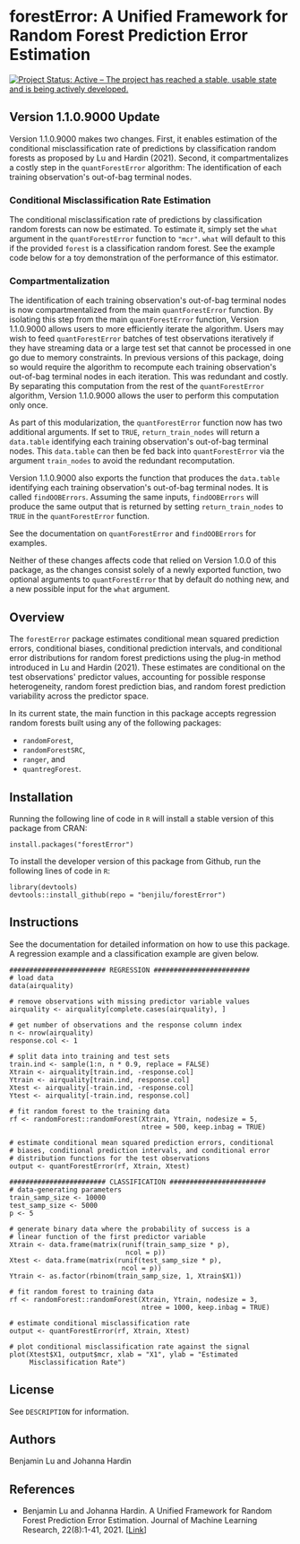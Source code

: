 # forestError: A Unified Framework for Random Forest Prediction Error Estimation
[![Project Status: Active – The project has reached a stable, usable state and is being actively developed.](https://www.repostatus.org/badges/latest/active.svg)](https://www.repostatus.org/#active)

## Version 1.1.0.9000 Update

Version 1.1.0.9000 makes two changes. First, it enables estimation of the conditional misclassification rate of predictions by classification random forests as proposed by Lu and Hardin (2021). Second, it compartmentalizes a costly step in the `quantForestError` algorithm: The identification of each training observation's out-of-bag terminal nodes.

### Conditional Misclassification Rate Estimation

The conditional misclassification rate of predictions by classification random forests can now be estimated. To estimate it, simply set the `what` argument in the `quantForestError` function to `"mcr"`. `what` will default to this if the provided `forest` is a classification random forest. See the example code below for a toy demonstration of the performance of this estimator.

### Compartmentalization

The identification of each training observation's out-of-bag terminal nodes is now compartmentalized from the main `quantForestError` function. By isolating this step from the main `quantForestError` function, Version 1.1.0.9000 allows users to more efficiently iterate the algorithm. Users may wish to feed `quantForestError` batches of test observations iteratively if they have streaming data or a large test set that cannot be processed in one go due to memory constraints. In previous versions of this package, doing so would require the algorithm to recompute each training observation's out-of-bag terminal nodes in each iteration. This was redundant and costly. By separating this computation from the rest of the `quantForestError` algorithm, Version 1.1.0.9000 allows the user to perform this computation only once.

As part of this modularization, the `quantForestError` function now has two additional arguments. If set to `TRUE`, `return_train_nodes` will return a `data.table` identifying each training observation's out-of-bag terminal nodes. This `data.table` can then be fed back into `quantForestError` via the argument `train_nodes` to avoid the redundant recomputation.

Version 1.1.0.9000 also exports the function that produces the `data.table` identifying each training observation's out-of-bag terminal nodes. It is called `findOOBErrors`. Assuming the same inputs, `findOOBErrors` will produce the same output that is returned by setting `return_train_nodes` to `TRUE` in the `quantForestError` function.

See the documentation on `quantForestError` and `findOOBErrors` for examples.

Neither of these changes affects code that relied on Version 1.0.0 of this package, as the changes consist solely of a newly exported function, two optional arguments to `quantForestError` that by default do nothing new, and a new possible input for the `what` argument.

## Overview

The `forestError` package estimates conditional mean squared prediction errors, conditional biases, conditional prediction intervals, and conditional error distributions for random forest predictions using the plug-in method introduced in Lu and Hardin (2021). These estimates are conditional on the test observations' predictor values, accounting for possible response heterogeneity, random forest prediction bias, and random forest prediction variability across the predictor space.

In its current state, the main function in this package accepts regression random forests built using any of the following packages:

- `randomForest`,
- `randomForestSRC`,
- `ranger`, and
- `quantregForest`.

## Installation

Running the following line of code in `R` will install a stable version of this package from CRAN:

```{r}
install.packages("forestError")
```

To install the developer version of this package from Github, run the following lines of code in `R`:

```{r}
library(devtools)
devtools::install_github(repo = "benjilu/forestError")
```  

## Instructions
See the documentation for detailed information on how to use this package. A regression example and a classification example are given below.

```{r}
######################## REGRESSION ########################
# load data
data(airquality)

# remove observations with missing predictor variable values
airquality <- airquality[complete.cases(airquality), ]

# get number of observations and the response column index
n <- nrow(airquality)
response.col <- 1

# split data into training and test sets
train.ind <- sample(1:n, n * 0.9, replace = FALSE)
Xtrain <- airquality[train.ind, -response.col]
Ytrain <- airquality[train.ind, response.col]
Xtest <- airquality[-train.ind, -response.col]
Ytest <- airquality[-train.ind, response.col]

# fit random forest to the training data
rf <- randomForest::randomForest(Xtrain, Ytrain, nodesize = 5,
                                 ntree = 500, keep.inbag = TRUE)

# estimate conditional mean squared prediction errors, conditional
# biases, conditional prediction intervals, and conditional error
# distribution functions for the test observations
output <- quantForestError(rf, Xtrain, Xtest)

######################## CLASSIFICATION ########################
# data-generating parameters
train_samp_size <- 10000
test_samp_size <- 5000
p <- 5

# generate binary data where the probability of success is a
# linear function of the first predictor variable
Xtrain <- data.frame(matrix(runif(train_samp_size * p),
                             ncol = p))
Xtest <- data.frame(matrix(runif(test_samp_size * p),
                            ncol = p))
Ytrain <- as.factor(rbinom(train_samp_size, 1, Xtrain$X1))

# fit random forest to training data
rf <- randomForest::randomForest(Xtrain, Ytrain, nodesize = 3,
                                 ntree = 1000, keep.inbag = TRUE)

# estimate conditional misclassification rate
output <- quantForestError(rf, Xtrain, Xtest)

# plot conditional misclassification rate against the signal
plot(Xtest$X1, output$mcr, xlab = "X1", ylab = "Estimated
     Misclassification Rate")
```

## License
See `DESCRIPTION` for information.

## Authors
Benjamin Lu and Johanna Hardin

## References
* Benjamin Lu and Johanna Hardin. A Unified Framework for Random Forest Prediction Error Estimation. Journal of Machine Learning Research, 22(8):1-41, 2021. [[Link](https://jmlr.org/papers/v22/18-558.html)]
